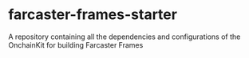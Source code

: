 # farcaster-frames-starter
A repository containing all the dependencies and configurations of the OnchainKit for building Farcaster Frames
